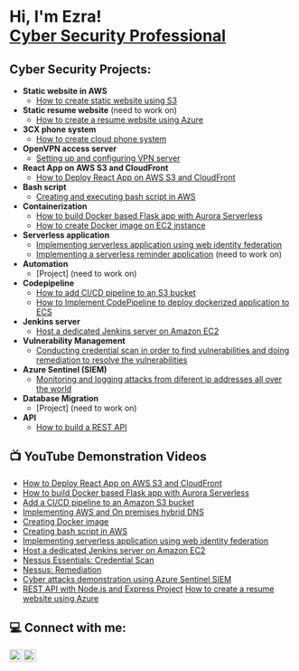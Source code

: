 <h1>Hi, I'm Ezra! <br/><a href="https://ezrahall.com/">Cyber Security Professional</a>
<h2>Cyber Security Projects:</h2>
  
- <b>Static website in AWS</b> 
  - [How to create static website using S3](https://github.com/ezrahall1/aws-static-website)
- <b>Static resume website</b> (need to work on)
  - [How to create a resume website using Azure](https://github.com/ezrahall1/azure-static-resume-website)
- <b>3CX phone system</b>
  - [How to create cloud phone system](https://github.com/ezrahall1/creating-cloud-phone-system-using-3CX)
- <b>OpenVPN access server</b>
  - [Setting up and configuring VPN server](https://github.com/ezrahall1/setting-up-vpn-server)
- <b>React App on AWS S3 and CloudFront</b> 
   - [How to Deploy React App on AWS S3 and CloudFront](https://github.com/ezrahall1/deploy-React-app-on-AWS-S3-and-CloudFront)
- <b>Bash script</b>
   - [Creating and executing bash script in AWS](https://github.com/ezrahall1/aws-bash-script)
- <b>Containerization</b>
  - [How to build Docker based Flask app with Aurora Serverless](https://github.com/ezrahall1/build-Docker-based-Flask-app-with-Aurora-serverless)
  - [How to create Docker image on EC2 instance](https://github.com/ezrahall1/creating-Docker-image) 
- <b>Serverless application</b>
  - [Implementing serverless application using web identity federation](https://github.com/ezrahall1/implementing-serverless-application-using-web-identity-federation)
  - [Implementing a serverless reminder application](https://github.com/ezrahall1/implementing-a-serverless-reminder-application) (need to work on)  
- <b>Automation</b>
  - [Project]  (need to work on)
- <b>Codepipeline</b>
  - [How to add CI/CD pipeline to an S3 bucket](https://github.com/ezrahall1/add-CI-CD-pipeline-to-S3-bucket)
  - [How to Implement CodePipeline to deploy dockerized application to ECS](https://github.com/ezrahall1/implement-codePipeline-to-deploy-dockerized-application-to-ECS)
- <b>Jenkins server</b>
   - [Host a dedicated Jenkins server on Amazon EC2](https://github.com/ezrahall1/host-dedicated-Jenkins-server-on-Amazon-EC2)
- <b>Vulnerability Management</b>
  - [Conducting credential scan in order to find vulnerabilities and doing remediation to resolve the vulnerabilities](https://github.com/ezrahall1/Nessus-Essentials)
- <b>Azure Sentinel (SIEM)</b>
  - [Monitoring and logging attacks from diferent ip addresses all over the world](https://github.com/ezrahall1/azure-sentinel)
- <b>Database Migration</b>
  - [Project]  (need to work on)
- <b>API</b>
  - [How to build a REST API](https://github.com/ezrahall1/how-to-build-a-REST-API)

<h2>📺 YouTube Demonstration Videos</h2>
  
- [How to Deploy React App on AWS S3 and CloudFront](https://youtu.be/hI2sZZBVLs0)
- [How to build Docker based Flask app with Aurora Serverless](https://youtu.be/DBxDYXgn-vs)
- [Add a CI/CD pipeline to an Amazon S3 bucket](https://youtu.be/iwx2R9J5h_c)
- [Implementing AWS and On premises hybrid DNS](https://youtu.be/_2io_n8mvjo)
- [Creating Docker image](https://youtu.be/YXjbYLgB4iA)
- [Creating bash script in AWS](https://youtu.be/GOg6z4CBDLI)
- [Implementing serverless application using web identity federation](https://youtu.be/LJ7puRnf-2M)  
- [Host a dedicated Jenkins server on Amazon EC2](https://youtu.be/mhXhpfkeBbM)
- [Nessus Essentials: Credential Scan](https://youtu.be/Fix3yxVxaLk)
- [Nessus: Remediation](https://youtu.be/cbSv_7XCwow)
- [Cyber attacks demonstration using Azure Sentinel SIEM](https://youtu.be/sivRjWpcwpw)
- [REST API with Node.js and Express Project](https://youtu.be/mWdDpGTIcq4)
  [How to create a resume website using Azure](https://github.com/ezrahall1/azure-static-resume-website)
  
<h2>💻 Connect with me:</h2>

[<img align="left" alt="Ezra | YouTube" width="22px" src="https://cdn.jsdelivr.net/npm/simple-icons@v3/icons/youtube.svg" />][youtube]
[<img align="left" alt="Ezra | LinkedIn" width="22px" src="https://cdn.jsdelivr.net/npm/simple-icons@v3/icons/linkedin.svg" />][linkedin]

[youtube]: https://www.youtube.com/channel/UCz0Wq4SxxdABzdKI-qhTJCg
[linkedin]: https://www.linkedin.com/in/ezra-hall/

